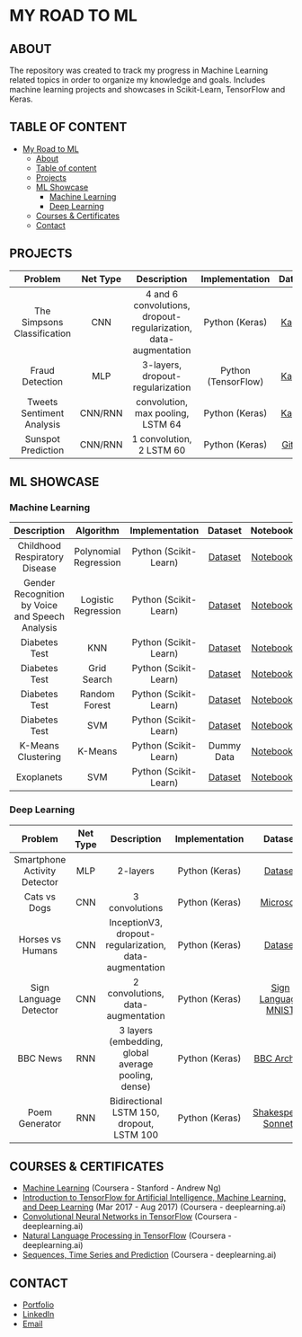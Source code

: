 # MY ROAD TO ML

## ABOUT

The repository was created to track my progress in Machine Learning related topics in order to organize my knowledge and goals. Includes machine learning projects and showcases in Scikit-Learn, TensorFlow and Keras.

## TABLE OF CONTENT
- [My Road to ML](#My-Road-to-ML)
	- [About](#About)
	- [Table of content](#Table-of-content)
	- [Projects](#Projects)
	- [ML Showcase](#ML-Showcase)
		- [Machine Learning](#Machine-Learning)
		- [Deep Learning](#Deep-Learning)
	- [Courses & Certificates](#Courses--Certificates)
	- [Contact](#Contact)

## PROJECTS

| Problem | Net Type | Description | Implementation | Dataset | Notebook |
| :---: | :---: | :---: | :---: | :---: | :---: |
| The Simpsons Classification | CNN | 4 and 6 convolutions, dropout-regularization, data-augmentation | Python (Keras) | [Kaggle](https://www.kaggle.com/alexattia/the-simpsons-characters-dataset/data) | [Notebook](https://github.com/faznaimov/road-to-ml/blob/master/projects/simpsons-classification.ipynb) |
| Fraud Detection | MLP | 3-layers, dropout-regularization | Python (TensorFlow) | [Kaggle](https://www.kaggle.com/mlg-ulb/creditcardfraud) | [Notebook](https://github.com/faznaimov/road-to-ml/blob/master/projects/fraud-detection.ipynb) |
| Tweets Sentiment Analysis | CNN/RNN | convolution, max pooling, LSTM 64 | Python (Keras) | [Kaggle](https://www.kaggle.com/kazanova/sentiment140) | [Notebook](https://github.com/faznaimov/road-to-ml/blob/master/projects/sentiment140-tweets/twitter.ipynb) |
| Sunspot Prediction | CNN/RNN | 1 convolution, 2 LSTM 60 | Python (Keras) | [Github](https://github.com/jbrownlee/Datasets/blob/master/monthly-sunspots.csv) | [Notebook](https://github.com/faznaimov/road-to-ml/blob/master/projects/sunspots.ipynb) |


## ML SHOWCASE

### Machine Learning

| Description | Algorithm | Implementation | Dataset | Notebook |
| :---: | :---: | :---: | :---: | :---: |
| Childhood Respiratory Disease | Polynomial Regression | Python (Scikit-Learn) | [Dataset](https://github.com/faznaimov/road-to-ml/blob/master/showcases/machinelearning/Respiratory_Disease/Resources/smoking.csv) | [Notebook](https://github.com/faznaimov/road-to-ml/blob/master/showcases/machinelearning/Respiratory_Disease/Respiratory_Disease.ipynb) |
| Gender Recognition by Voice and Speech Analysis | Logistic Regression | Python (Scikit-Learn) | [Dataset](https://github.com/faznaimov/road-to-ml/blob/master/showcases/machinelearning/Voice_Recognition/Resources/voice.csv) | [Notebook](https://github.com/faznaimov/road-to-ml/blob/master/showcases/machinelearning/Voice_Recognition/Voice_Recognition.ipynb) |
| Diabetes Test | KNN  | Python (Scikit-Learn) | [Dataset](https://github.com/faznaimov/road-to-ml/blob/master/showcases/machinelearning/KNN/Resources/diabetes.csv) | [Notebook](https://github.com/faznaimov/road-to-ml/blob/master/showcases/machinelearning/KNN/KNN.ipynb) |
| Diabetes Test | Grid Search  | Python (Scikit-Learn) | [Dataset](https://github.com/faznaimov/road-to-ml/blob/master/showcases/machinelearning/GridSearch/Resources/diabetes.csv) | [Notebook](https://github.com/faznaimov/road-to-ml/blob/master/showcases/machinelearning/GridSearch/GridSearch.ipynb) |
| Diabetes Test | Random Forest | Python (Scikit-Learn) | [Dataset](https://github.com/faznaimov/road-to-ml/blob/master/showcases/machinelearning/Trees/Resources/diabetes.csv) | [Notebook](https://github.com/faznaimov/road-to-ml/blob/master/showcases/machinelearning/Trees/Trees.ipynb) |
| Diabetes Test | SVM  | Python (Scikit-Learn) | [Dataset](https://github.com/faznaimov/road-to-ml/blob/master/showcases/machinelearning/SVM/Resources/diabetes.csv) | [Notebook](https://github.com/faznaimov/road-to-ml/blob/master/showcases/machinelearning/SVM/SVM.ipynb) |
| K-Means Clustering | K-Means  | Python (Scikit-Learn) | Dummy Data | [Notebook](https://github.com/faznaimov/road-to-ml/blob/master/showcases/machinelearning/Kmeans/Kmeans.ipynb) |
| Exoplanets | SVM  | Python (Scikit-Learn) | [Dataset](https://github.com/faznaimov/road-to-ml/blob/master/showcases/machinelearning/Exoplanets/Resources/exoplanet_data.csv) | [Notebook](https://github.com/faznaimov/road-to-ml/blob/master/showcases/machinelearning/Exoplanets/exoplanet-exploration.ipynb) |

### Deep Learning

| Problem | Net Type | Description | Implementation | Dataset | Notebook |
| :---: | :---: | :---: | :---: | :---: | :---: |
| Smartphone Activity Detector | MLP | 2-layers| Python (Keras) | [Dataset](https://github.com/faznaimov/road-to-ml/tree/master/showcases/deeplearning/Smartphones/Resources/) | [Notebook](https://github.com/faznaimov/road-to-ml/blob/master/showcases/deeplearning/Smartphones/Smartphone_Activity_Detector.ipynb) |
| Cats vs Dogs | CNN | 3 convolutions | Python (Keras) | [Microsoft](https://www.microsoft.com/en-us/download/details.aspx?id=54765) | [Notebook](https://github.com/faznaimov/road-to-ml/blob/master/showcases/deeplearning/Cats-vs-Dogs/Cats-vs-Dogs.ipynb) |
| Horses vs Humans | CNN | InceptionV3, dropout-regularization, data-augmentation | Python (Keras) | [Dataset](https://storage.googleapis.com/laurencemoroney-blog.appspot.com/horse-or-human.zip) | [Notebook](https://github.com/faznaimov/road-to-ml/blob/master/showcases/deeplearning/horses-vs-humans/horses-vs-humans.ipynb) |
| Sign Language Detector | CNN | 2 convolutions, data-augmentation | Python (Keras) | [Sign Language MNIST](https://www.kaggle.com/datamunge/sign-language-mnist) | [Notebook](https://github.com/faznaimov/road-to-ml/blob/master/showcases/deeplearning/signlanguage/signlanguage.ipynb) |
| BBC News | RNN | 3 layers (embedding, global average pooling, dense) | Python (Keras) | [BBC Archive](https://storage.googleapis.com/laurencemoroney-blog.appspot.com/bbc-text.csv) | [Notebook](https://github.com/faznaimov/road-to-ml/blob/master/showcases/deeplearning/BBC-archive/bbc-archive.ipynb) |
| Poem Generator | RNN | Bidirectional LSTM 150, dropout, LSTM 100 | Python (Keras) | [Shakespeare Sonnets](https://storage.googleapis.com/laurencemoroney-blog.appspot.com/sonnets.txt) | [Notebook](https://github.com/faznaimov/road-to-ml/blob/master/showcases/deeplearning/shakespeare.ipynb) |

## COURSES & CERTIFICATES

  + [Machine Learning]() (Coursera - Stanford - Andrew Ng)
  + [Introduction to TensorFlow for Artificial Intelligence, Machine Learning, and Deep Learning](https://www.coursera.org/account/accomplishments/verify/L2A7ZCZH8BYL) (Mar 2017 - Aug 2017) (Coursera - deeplearning.ai)
  + [Convolutional Neural Networks in TensorFlow](https://www.coursera.org/account/accomplishments/verify/EECS4FLVL27L) (Coursera - deeplearning.ai)
  + [Natural Language Processing in TensorFlow](https://www.coursera.org/account/accomplishments/certificate/383HVL6NYSE2) (Coursera - deeplearning.ai)
  + [Sequences, Time Series and Prediction](https://www.coursera.org/account/accomplishments/certificate/ZXKHRE8LQYK9) (Coursera - deeplearning.ai)

## CONTACT

- [Portfolio](https://faznaimov.github.io)
- [LinkedIn](https://www.linkedin.com/in/fazn/)
- [Email](mailto:faz.naimov@gmail.com)

